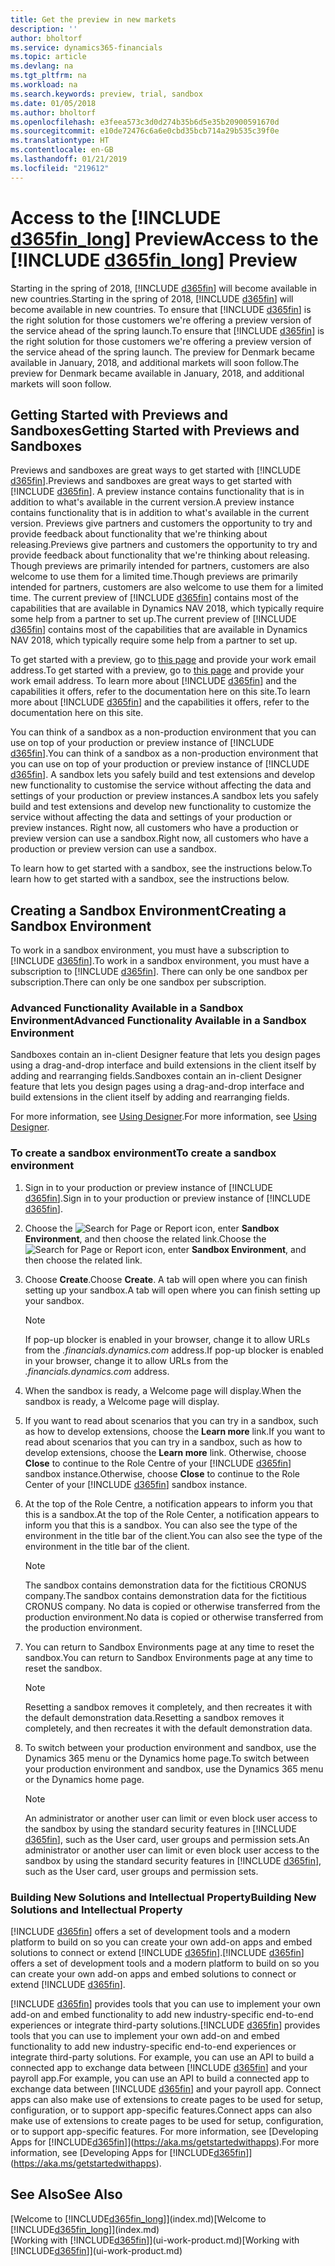 ```yaml
---
title: Get the preview in new markets
description: ''
author: bholtorf
ms.service: dynamics365-financials
ms.topic: article
ms.devlang: na
ms.tgt_pltfrm: na
ms.workload: na
ms.search.keywords: preview, trial, sandbox
ms.date: 01/05/2018
ms.author: bholtorf
ms.openlocfilehash: e3feea573c3d0d274b35b6d5e35b20900591670d
ms.sourcegitcommit: e10de72476c6a6e0cbd35bcb714a29b535c39f0e
ms.translationtype: HT
ms.contentlocale: en-GB
ms.lasthandoff: 01/21/2019
ms.locfileid: "219612"
---
```

# <a name="access-to-the-include-d365finlongincludesd365finlongmdmd-preview"></a><span data-ttu-id="6733e-102">Access to the [!INCLUDE [d365fin_long](includes/d365fin_long_md.md)] Preview</span><span class="sxs-lookup"><span data-stu-id="6733e-102">Access to the [!INCLUDE [d365fin_long](includes/d365fin_long_md.md)] Preview</span></span>
<span data-ttu-id="6733e-103">Starting in the spring of 2018, [!INCLUDE [d365fin](includes/d365fin_md.md)] will become available in new countries.</span><span class="sxs-lookup"><span data-stu-id="6733e-103">Starting in the spring of 2018, [!INCLUDE [d365fin](includes/d365fin_md.md)] will become available in new countries.</span></span> <span data-ttu-id="6733e-104">To ensure that [!INCLUDE [d365fin](includes/d365fin_md.md)] is the right solution for those customers we're offering a preview version of the service ahead of the spring launch.</span><span class="sxs-lookup"><span data-stu-id="6733e-104">To ensure that [!INCLUDE [d365fin](includes/d365fin_md.md)] is the right solution for those customers we're offering a preview version of the service ahead of the spring launch.</span></span> <span data-ttu-id="6733e-105">The preview for Denmark became available in January, 2018, and additional markets will soon follow.</span><span class="sxs-lookup"><span data-stu-id="6733e-105">The preview for Denmark became available in January, 2018, and additional markets will soon follow.</span></span>  

## <a name="getting-started-with-previews-and-sandboxes"></a><span data-ttu-id="6733e-106">Getting Started with Previews and Sandboxes</span><span class="sxs-lookup"><span data-stu-id="6733e-106">Getting Started with Previews and Sandboxes</span></span> 
<span data-ttu-id="6733e-107">Previews and sandboxes are great ways to get started with [!INCLUDE [d365fin](includes/d365fin_md.md)].</span><span class="sxs-lookup"><span data-stu-id="6733e-107">Previews and sandboxes are great ways to get started with [!INCLUDE [d365fin](includes/d365fin_md.md)].</span></span> <span data-ttu-id="6733e-108">A preview instance contains functionality that is in addition to what's available in the current version.</span><span class="sxs-lookup"><span data-stu-id="6733e-108">A preview instance contains functionality that is in addition to what's available in the current version.</span></span> <span data-ttu-id="6733e-109">Previews give partners and customers the opportunity to try and provide feedback about functionality that we're thinking about releasing.</span><span class="sxs-lookup"><span data-stu-id="6733e-109">Previews give partners and customers the opportunity to try and provide feedback about functionality that we're thinking about releasing.</span></span> <span data-ttu-id="6733e-110">Though previews are primarily intended for partners, customers are also welcome to use them for a limited time.</span><span class="sxs-lookup"><span data-stu-id="6733e-110">Though previews are primarily intended for partners, customers are also welcome to use them for a limited time.</span></span> <span data-ttu-id="6733e-111">The current preview of [!INCLUDE [d365fin](includes/d365fin_md.md)] contains most of the capabilities that are available in Dynamics NAV 2018, which typically require some help from a partner to set up.</span><span class="sxs-lookup"><span data-stu-id="6733e-111">The current preview of [!INCLUDE [d365fin](includes/d365fin_md.md)] contains most of the capabilities that are available in Dynamics NAV 2018, which typically require some help from a partner to set up.</span></span> 

<span data-ttu-id="6733e-112">To get started with a preview, go to [this page](https://go.microsoft.com/fwlink/?linkid=866045) and provide your work email address.</span><span class="sxs-lookup"><span data-stu-id="6733e-112">To get started with a preview, go to [this page](https://go.microsoft.com/fwlink/?linkid=866045) and provide your work email address.</span></span> <span data-ttu-id="6733e-113">To learn more about [!INCLUDE [d365fin](includes/d365fin_md.md)] and the capabilities it offers, refer to the documentation here on this site.</span><span class="sxs-lookup"><span data-stu-id="6733e-113">To learn more about [!INCLUDE [d365fin](includes/d365fin_md.md)] and the capabilities it offers, refer to the documentation here on this site.</span></span>

<span data-ttu-id="6733e-114">You can think of a sandbox as a non-production environment that you can use on top of your production or preview instance of [!INCLUDE [d365fin](includes/d365fin_md.md)].</span><span class="sxs-lookup"><span data-stu-id="6733e-114">You can think of a sandbox as a non-production environment that you can use on top of your production or preview instance of [!INCLUDE [d365fin](includes/d365fin_md.md)].</span></span> <span data-ttu-id="6733e-115">A sandbox lets you safely build and test extensions and develop new functionality to customise the service without affecting the data and settings of your production or preview instances.</span><span class="sxs-lookup"><span data-stu-id="6733e-115">A sandbox lets you safely build and test extensions and develop new functionality to customize the service without affecting the data and settings of your production or preview instances.</span></span> <span data-ttu-id="6733e-116">Right now, all customers who have a production or preview version can use a sandbox.</span><span class="sxs-lookup"><span data-stu-id="6733e-116">Right now, all customers who have a production or preview version can use a sandbox.</span></span> 

<span data-ttu-id="6733e-117">To learn how to get started with a sandbox, see the instructions below.</span><span class="sxs-lookup"><span data-stu-id="6733e-117">To learn how to get started with a sandbox, see the instructions below.</span></span>

## <a name="creating-a-sandbox-environment"></a><span data-ttu-id="6733e-118">Creating a Sandbox Environment</span><span class="sxs-lookup"><span data-stu-id="6733e-118">Creating a Sandbox Environment</span></span>
<span data-ttu-id="6733e-119">To work in a sandbox environment, you must have a subscription to [!INCLUDE [d365fin](includes/d365fin_md.md)].</span><span class="sxs-lookup"><span data-stu-id="6733e-119">To work in a sandbox environment, you must have a subscription to [!INCLUDE [d365fin](includes/d365fin_md.md)].</span></span> <span data-ttu-id="6733e-120">There can only be one sandbox per subscription.</span><span class="sxs-lookup"><span data-stu-id="6733e-120">There can only be one sandbox per subscription.</span></span>

### <a name="advanced-functionality-available-in-a-sandbox-environment"></a><span data-ttu-id="6733e-121">Advanced Functionality Available in a Sandbox Environment</span><span class="sxs-lookup"><span data-stu-id="6733e-121">Advanced Functionality Available in a Sandbox Environment</span></span>
<span data-ttu-id="6733e-122">Sandboxes contain an in-client Designer feature that lets you design pages using a drag-and-drop interface and build extensions in the client itself by adding and rearranging fields.</span><span class="sxs-lookup"><span data-stu-id="6733e-122">Sandboxes contain an in-client Designer feature that lets you design pages using a drag-and-drop interface and build extensions in the client itself by adding and rearranging fields.</span></span>

<span data-ttu-id="6733e-123">For more information, see [Using Designer](https://docs.microsoft.com/en-us/dynamics-nav/developer/devenv-inclient-designer).</span><span class="sxs-lookup"><span data-stu-id="6733e-123">For more information, see [Using Designer](https://docs.microsoft.com/en-us/dynamics-nav/developer/devenv-inclient-designer).</span></span>

### <a name="to-create-a-sandbox-environment"></a><span data-ttu-id="6733e-124">To create a sandbox environment</span><span class="sxs-lookup"><span data-stu-id="6733e-124">To create a sandbox environment</span></span>
1. <span data-ttu-id="6733e-125">Sign in to your production or preview instance of [!INCLUDE [d365fin](includes/d365fin_md.md)].</span><span class="sxs-lookup"><span data-stu-id="6733e-125">Sign in to your production or preview instance of [!INCLUDE [d365fin](includes/d365fin_md.md)].</span></span>  
2. <span data-ttu-id="6733e-126">Choose the ![Search for Page or Report](media/ui-search/search_small.png "Search for Page or Report icon") icon, enter **Sandbox Environment**, and then choose the related link.</span><span class="sxs-lookup"><span data-stu-id="6733e-126">Choose the ![Search for Page or Report](media/ui-search/search_small.png "Search for Page or Report icon") icon, enter **Sandbox Environment**, and then choose the related link.</span></span>
3. <span data-ttu-id="6733e-127">Choose **Create**.</span><span class="sxs-lookup"><span data-stu-id="6733e-127">Choose **Create**.</span></span> <span data-ttu-id="6733e-128">A tab will open where you can finish setting up your sandbox.</span><span class="sxs-lookup"><span data-stu-id="6733e-128">A tab will open where you can finish setting up your sandbox.</span></span>
  
   > [!Note]
   > <span data-ttu-id="6733e-129">If pop-up blocker is enabled in your browser, change it to allow URLs from the *.financials.dynamics.com* address.</span><span class="sxs-lookup"><span data-stu-id="6733e-129">If pop-up blocker is enabled in your browser, change it to allow URLs from the *.financials.dynamics.com* address.</span></span>  
  
4. <span data-ttu-id="6733e-130">When the sandbox is ready, a Welcome page will display.</span><span class="sxs-lookup"><span data-stu-id="6733e-130">When the sandbox is ready, a Welcome page will display.</span></span>  
5. <span data-ttu-id="6733e-131">If you want to read about scenarios that you can try in a sandbox, such as how to develop extensions, choose the **Learn more** link.</span><span class="sxs-lookup"><span data-stu-id="6733e-131">If you want to read about scenarios that you can try in a sandbox, such as how to develop extensions, choose the **Learn more** link.</span></span> <span data-ttu-id="6733e-132">Otherwise, choose **Close** to continue to the Role Centre of your [!INCLUDE [d365fin](includes/d365fin_md.md)] sandbox instance.</span><span class="sxs-lookup"><span data-stu-id="6733e-132">Otherwise, choose **Close** to continue to the Role Center of your [!INCLUDE [d365fin](includes/d365fin_md.md)] sandbox instance.</span></span>  
6. <span data-ttu-id="6733e-133">At the top of the Role Centre, a notification appears to inform you that this is a sandbox.</span><span class="sxs-lookup"><span data-stu-id="6733e-133">At the top of the Role Center, a notification appears to inform you that this is a sandbox.</span></span> <span data-ttu-id="6733e-134">You can also see the type of the environment in the title bar of the client.</span><span class="sxs-lookup"><span data-stu-id="6733e-134">You can also see the type of the environment in the title bar of the client.</span></span>
  
   > [!Note]
   > <span data-ttu-id="6733e-135">The sandbox contains demonstration data for the fictitious CRONUS company.</span><span class="sxs-lookup"><span data-stu-id="6733e-135">The sandbox contains demonstration data for the fictitious CRONUS company.</span></span> <span data-ttu-id="6733e-136">No data is copied or otherwise transferred from the production environment.</span><span class="sxs-lookup"><span data-stu-id="6733e-136">No data is copied or otherwise transferred from the production environment.</span></span>  
  
7. <span data-ttu-id="6733e-137">You can return to Sandbox Environments page at any time to reset the sandbox.</span><span class="sxs-lookup"><span data-stu-id="6733e-137">You can return to Sandbox Environments page at any time to reset the sandbox.</span></span>
  
   > [!Note]
   > <span data-ttu-id="6733e-138">Resetting a sandbox removes it completely, and then recreates it with the default demonstration data.</span><span class="sxs-lookup"><span data-stu-id="6733e-138">Resetting a sandbox removes it completely, and then recreates it with the default demonstration data.</span></span>  
  
8. <span data-ttu-id="6733e-139">To switch between your production environment and sandbox, use the Dynamics 365 menu or the Dynamics home page.</span><span class="sxs-lookup"><span data-stu-id="6733e-139">To switch between your production environment and sandbox, use the Dynamics 365 menu or the Dynamics home page.</span></span>
  
   > [!Note]
   > <span data-ttu-id="6733e-140">An administrator or another user can limit or even block user access to the sandbox by using the standard security features in [!INCLUDE [d365fin](includes/d365fin_md.md)], such as the User card, user groups and permission sets.</span><span class="sxs-lookup"><span data-stu-id="6733e-140">An administrator or another user can limit or even block user access to the sandbox by using the standard security features in [!INCLUDE [d365fin](includes/d365fin_md.md)], such as the User card, user groups and permission sets.</span></span>  
  
### <a name="building-new-solutions-and-intellectual-property"></a><span data-ttu-id="6733e-141">Building New Solutions and Intellectual Property</span><span class="sxs-lookup"><span data-stu-id="6733e-141">Building New Solutions and Intellectual Property</span></span>
<span data-ttu-id="6733e-142">[!INCLUDE [d365fin](includes/d365fin_md.md)] offers a set of development tools and a modern platform to build on so you can create your own add-on apps and embed solutions to connect or extend [!INCLUDE [d365fin](includes/d365fin_md.md)].</span><span class="sxs-lookup"><span data-stu-id="6733e-142">[!INCLUDE [d365fin](includes/d365fin_md.md)] offers a set of development tools and a modern platform to build on so you can create your own add-on apps and embed solutions to connect or extend [!INCLUDE [d365fin](includes/d365fin_md.md)].</span></span>

<span data-ttu-id="6733e-143">[!INCLUDE [d365fin](includes/d365fin_md.md)] provides tools that you can use to implement your own add-on and embed functionality to add new industry-specific end-to-end experiences or integrate third-party solutions.</span><span class="sxs-lookup"><span data-stu-id="6733e-143">[!INCLUDE [d365fin](includes/d365fin_md.md)] provides tools that you can use to implement your own add-on and embed functionality to add new industry-specific end-to-end experiences or integrate third-party solutions.</span></span> <span data-ttu-id="6733e-144">For example, you can use an API to build a connected app to exchange data between [!INCLUDE [d365fin](includes/d365fin_md.md)] and your payroll app.</span><span class="sxs-lookup"><span data-stu-id="6733e-144">For example, you can use an API to build a connected app to exchange data between [!INCLUDE [d365fin](includes/d365fin_md.md)] and your payroll app.</span></span> <span data-ttu-id="6733e-145">Connect apps can also make use of extensions to create pages to be used for setup, configuration, or to support app-specific features.</span><span class="sxs-lookup"><span data-stu-id="6733e-145">Connect apps can also make use of extensions to create pages to be used for setup, configuration, or to support app-specific features.</span></span> <span data-ttu-id="6733e-146">For more information, see [Developing Apps for [!INCLUDE[d365fin](includes/d365fin_md.md)]](https://aka.ms/getstartedwithapps).</span><span class="sxs-lookup"><span data-stu-id="6733e-146">For more information, see [Developing Apps for [!INCLUDE[d365fin](includes/d365fin_md.md)]](https://aka.ms/getstartedwithapps).</span></span>

## <a name="see-also"></a><span data-ttu-id="6733e-147">See Also</span><span class="sxs-lookup"><span data-stu-id="6733e-147">See Also</span></span>
<span data-ttu-id="6733e-148">[Welcome to [!INCLUDE[d365fin_long](includes/d365fin_long_md.md)]](index.md)</span><span class="sxs-lookup"><span data-stu-id="6733e-148">[Welcome to [!INCLUDE[d365fin_long](includes/d365fin_long_md.md)]](index.md)</span></span>  
<span data-ttu-id="6733e-149">[Working with [!INCLUDE[d365fin](includes/d365fin_md.md)]](ui-work-product.md)</span><span class="sxs-lookup"><span data-stu-id="6733e-149">[Working with [!INCLUDE[d365fin](includes/d365fin_md.md)]](ui-work-product.md)</span></span>  